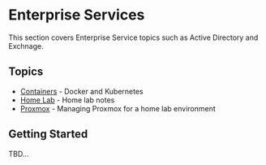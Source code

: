 # Enterprise Services

This section covers Enterprise Service topics such as Active Directory and Exchnage.

## Topics

- [Containers](containers/) - Docker and Kubernetes
- [Home Lab](homelab/) - Home lab notes
- [Proxmox](proxmox/) - Managing Proxmox for a home lab environment

## Getting Started

TBD...
